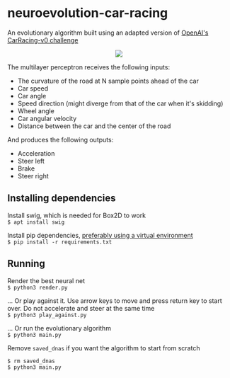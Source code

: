 # neuroevolution-car-racing

An evolutionary algorithm built using an adapted version of [OpenAI's CarRacing-v0 challenge](https://gym.openai.com/envs/CarRacing-v0/)
<p align="center">
  <a href="https://raw.githubusercontent.com/lucasgdm/evolutionary-neuralnet-car-racing/master/demo.mp4">
    <img src="https://raw.githubusercontent.com/lucasgdm/evolutionary-neuralnet-car-racing/master/demo.gif" />
  </a>
</p>

The multilayer perceptron receives the following inputs:
- The curvature of the road at N sample points ahead of the car
- Car speed
- Car angle
- Speed direction (might diverge from that of the car when it's skidding)
- Wheel angle
- Car angular velocity
- Distance between the car and the center of the road

And produces the following outputs:
- Acceleration
- Steer left
- Brake
- Steer right

## Installing dependencies
Install swig, which is needed for Box2D to work  
`$ apt install swig`

Install pip dependencies, [preferably using a virtual environment](https://docs.python.org/3/tutorial/venv.html)  
`$ pip install -r requirements.txt`

## Running
Render the best neural net  
`$ python3 render.py`

... Or play against it. Use arrow keys to move and press return key to start over. Do not accelerate and steer at the same time  
`$ python3 play_against.py`

... Or run the evolutionary algorithm  
`$ python3 main.py`

Remove `saved_dnas` if you want the algorithm to start from scratch  
```
$ rm saved_dnas  
$ python3 main.py
```
